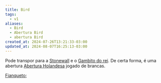 ```yaml
---
title: Bird
tags:
  - v1
aliases:
  - Bird
  - Abertura Bird
  - abertura Bird
created_at: 2024-07-26T13:21:33-03:00
updated_at: 2024-08-07T16:25:13-03:00
---
```


Pode transpor para a [Stonewall](../../../ideias/2024/07/12/Xadrez_Stonewall.md) e o [Gambito do rei](Xadrez_Gambito_do_rei.md). De certa forma, é uma abertura [Abertura Holandesa](../../../ideias/2024/07/12/Xadrez_Abertura_Holandesa.md) jogado de brancas. 

[Fianqueto](../../../sementes/2024/07/2024-07-01-Fianqueto.md);